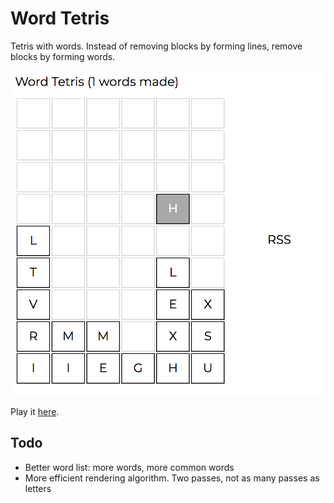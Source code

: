 # Word Tetris 

Tetris with words. Instead of removing blocks by forming lines, remove blocks by forming words.

![screenshot](screenshots/tetris.png)

Play it [here](https://sgoedecke.github.io/word-tetris/index.html).

## Todo

* Better word list: more words, more common words
* More efficient rendering algorithm. Two passes, not as many passes as letters
